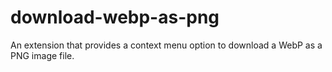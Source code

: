 # download-webp-as-png
An extension that provides a context menu option to download a WebP as a PNG image file.
